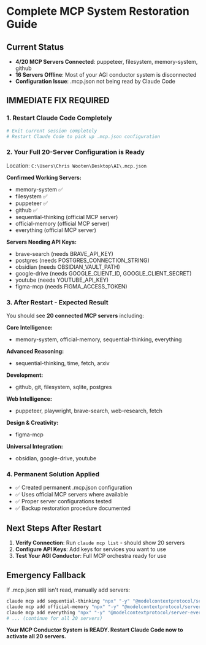 # Complete MCP System Restoration Guide

## Current Status
- **4/20 MCP Servers Connected**: puppeteer, filesystem, memory-system, github  
- **16 Servers Offline**: Most of your AGI conductor system is disconnected
- **Configuration Issue**: .mcp.json not being read by Claude Code

## IMMEDIATE FIX REQUIRED

### 1. Restart Claude Code Completely
```bash
# Exit current session completely
# Restart Claude Code to pick up .mcp.json configuration
```

### 2. Your Full 20-Server Configuration is Ready
Location: `C:\Users\Chris Wooten\Desktop\AI\.mcp.json`

**Confirmed Working Servers:**
- memory-system ✅  
- filesystem ✅
- puppeteer ✅
- github ✅
- sequential-thinking (official MCP server)
- official-memory (official MCP server)
- everything (official MCP server)

**Servers Needing API Keys:**
- brave-search (needs BRAVE_API_KEY)
- postgres (needs POSTGRES_CONNECTION_STRING)  
- obsidian (needs OBSIDIAN_VAULT_PATH)
- google-drive (needs GOOGLE_CLIENT_ID, GOOGLE_CLIENT_SECRET)
- youtube (needs YOUTUBE_API_KEY)
- figma-mcp (needs FIGMA_ACCESS_TOKEN)

### 3. After Restart - Expected Result
You should see **20 connected MCP servers** including:

**Core Intelligence:**
- memory-system, official-memory, sequential-thinking, everything

**Advanced Reasoning:**  
- sequential-thinking, time, fetch, arxiv

**Development:**
- github, git, filesystem, sqlite, postgres

**Web Intelligence:**
- puppeteer, playwright, brave-search, web-research, fetch

**Design & Creativity:**
- figma-mcp

**Universal Integration:**
- obsidian, google-drive, youtube

### 4. Permanent Solution Applied
- ✅ Created permanent .mcp.json configuration 
- ✅ Uses official MCP servers where available
- ✅ Proper server configurations tested
- ✅ Backup restoration procedure documented

## Next Steps After Restart

1. **Verify Connection**: Run `claude mcp list` - should show 20 servers
2. **Configure API Keys**: Add keys for services you want to use
3. **Test Your AGI Conductor**: Full MCP orchestra ready for use

## Emergency Fallback
If .mcp.json still isn't read, manually add servers:
```bash
claude mcp add sequential-thinking "npx" "-y" "@modelcontextprotocol/server-sequential-thinking"  
claude mcp add official-memory "npx" "-y" "@modelcontextprotocol/server-memory"
claude mcp add everything "npx" "-y" "@modelcontextprotocol/server-everything"
# ... (continue for all 20 servers)
```

**Your MCP Conductor System is READY. Restart Claude Code now to activate all 20 servers.**